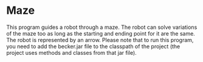 # Maze
This program guides a robot through a maze. The robot can solve variations of the maze too as long as the starting and ending point for it are the same. The robot is represented by an arrow. Please note that to run this program, you need to add the becker.jar file to the classpath of the project (the project uses methods and classes from that jar file).
